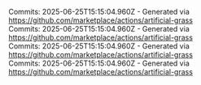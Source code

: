 Commits: 2025-06-25T15:15:04.960Z - Generated via https://github.com/marketplace/actions/artificial-grass
<br>
Commits: 2025-06-25T15:15:04.960Z - Generated via https://github.com/marketplace/actions/artificial-grass
<br>
Commits: 2025-06-25T15:15:04.960Z - Generated via https://github.com/marketplace/actions/artificial-grass
<br>
Commits: 2025-06-25T15:15:04.960Z - Generated via https://github.com/marketplace/actions/artificial-grass
<br>
